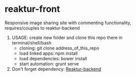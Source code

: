 # reaktur-front
Responsive image sharing site with commenting functionality, requires/couples to reaktur-backend
1. USAGE: create new folder and clone this repo there in terminal/shell/bash
    * cloning: git clone address_of_this_repo
    * load linked apps: npm install
    * load dependencies: bower install
    * start automation: grunt serve
2. Don't forget dependency: [Reaktur-backend](https://github.com/Loither/reaktur-backend/)
